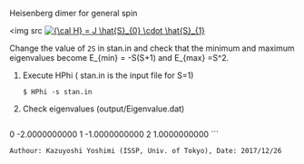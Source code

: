 Heisenberg dimer for general spin

<img src  <a href="https://www.codecogs.com/eqnedit.php?latex={\cal&space;H}&space;=&space;J&space;\hat{S}_{0}&space;\cdot&space;\hat{S}_{1}" target="_blank"><img src="https://latex.codecogs.com/gif.latex?{\cal&space;H}&space;=&space;J&space;\hat{S}_{0}&space;\cdot&space;\hat{S}_{1}" title="{\cal H} = J \hat{S}_{0} \cdot \hat{S}_{1}" /></a>


Change the value of ``2S`` in stan.in and check that the minimum and maximum eigenvalues become E\_{min} = -S(S+1) and E\_{max} =S^2.


1. Execute HPhi ( stan.in is the input file for S=1)


    ``` 
    $ HPhi -s stan.in
    ```


2. Check eigenvalues (output/Eigenvalue.dat)


    ```
 0 -2.0000000000
 1 -1.0000000000
 2 1.0000000000
    ```
    
    Authour: Kazuyoshi Yoshimi (ISSP, Univ. of Tokyo), Date: 2017/12/26
